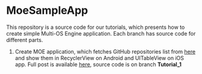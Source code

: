 # MoeSampleApp
This repository is a source code for our tutorials, which presents how to create simple Multi-OS Engine application. Each branch has source code for different parts. 

1. Create MOE application, which fetches GitHub repositories list from [here](https://api.github.com/orgs/SnowdogApps/repos) and show them in RecyclerView on Android and UITableView on iOS app. Full post is available [here](https://snow.dog/blog/moe-tutorial-1-create-simple-list-on-ios-and-android-apps-using-multi-os-engine/), source code is on branch **Tutorial_1**
